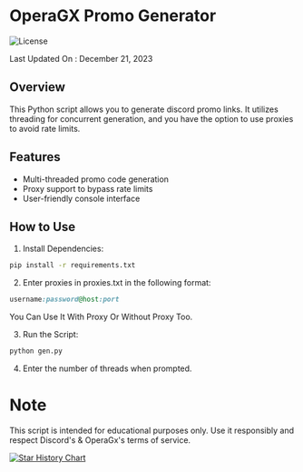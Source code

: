 # OperaGX Promo Generator

![License](https://img.shields.io/badge/license-MIT-blue)

Last Updated On : December 21, 2023

## Overview

This Python script allows you to generate discord promo links. It utilizes threading for concurrent generation, and you have the option to use proxies to avoid rate limits.

## Features

- Multi-threaded promo code generation
- Proxy support to bypass rate limits
- User-friendly console interface

## How to Use

1. Install Dependencies:

```bash
pip install -r requirements.txt
```

2. Enter proxies in proxies.txt in the following format:
```ruby
username:password@host:port
```
   You Can Use It With Proxy Or Without Proxy Too.

3. Run the Script:
```bash
python gen.py
```
4. Enter the number of threads when prompted.

# Note
This script is intended for educational purposes only. Use it responsibly and respect Discord's & OperaGx's terms of service.

[![Star History Chart](https://api.star-history.com/svg?repos=JOY6IX9INE/OperaGX-Discord-Promo-Gen&type=Date)](https://star-history.t9t.io/#JOY6IX9INE/OperaGX-Discord-Promo-Gen&Date)
